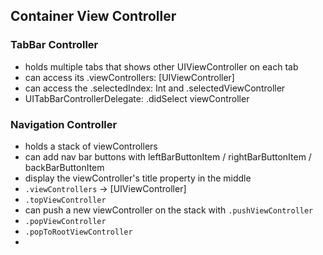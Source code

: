 ## Container View Controller

### TabBar Controller
- holds multiple tabs that shows other UIViewController on each tab
- can access its .viewControllers: [UIViewController]
- can access the .selectedIndex: Int and .selectedViewController
- UITabBarControllerDelegate: .didSelect viewController
    
### Navigation Controller
- holds a stack of viewControllers
- can add nav bar buttons with leftBarButtonItem / rightBarButtonItem / backBarButtonItem
- display the viewController's title property in the middle
- `.viewControllers` -> [UIViewController]
- `.topViewController`
- can push a new viewController on the stack with `.pushViewController`
- `.popViewController`
- `.popToRootViewController`
- 
